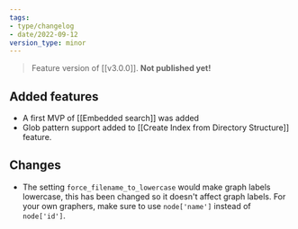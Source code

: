 ```yaml
---
tags:
- type/changelog
- date/2022-09-12
version_type: minor
---
```


> Feature version of [[v3.0.0]]. 
> **Not published yet!**

## Added features
- A first MVP of [[Embedded search]] was added
- Glob pattern support added to [[Create Index from Directory Structure]] feature.

## Changes
- The setting `force_filename_to_lowercase`  would make graph labels lowercase, this has been changed so it doesn't affect graph labels. For your own graphers, make sure to use `node['name']` instead of `node['id']`.
